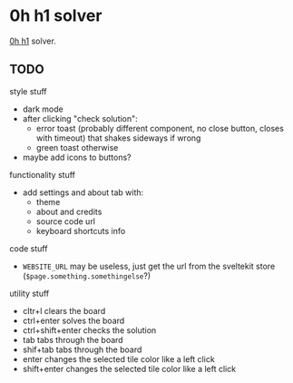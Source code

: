 # 0h h1 solver

[0h h1](https://0hh1.com) solver.

## TODO

style stuff
- dark mode
- after clicking "check solution": 
  - error toast (probably different component, no close button, closes with timeout) that shakes sideways if wrong
  - green toast otherwise
- maybe add icons to buttons?

functionality stuff
- add settings and about tab with:
  - theme
  - about and credits
  - source code url
  - keyboard shortcuts info

code stuff
- `WEBSITE_URL` may be useless, just get the url from the sveltekit store (`$page.something.somethingelse`?)

utility stuff
- cltr+l clears the board
- ctrl+enter solves the board
- ctrl+shift+enter checks the solution
- tab tabs through the board
- shif+tab tabs through the board
- enter changes the selected tile color like a left click
- shift+enter changes the selected tile color like a left click